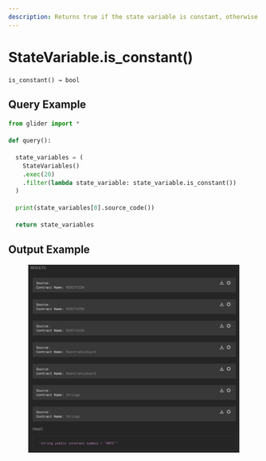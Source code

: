 ```yaml
---
description: Returns true if the state variable is constant, otherwise returns false.
---
```


# StateVariable.is\_constant()

`is_constant() → bool`



## Query Example

```python
from glider import *

def query():

  state_variables = (
    StateVariables()
    .exec(20)
    .filter(lambda state_variable: state_variable.is_constant())
  )

  print(state_variables[0].source_code())

  return state_variables
```

## Output Example

<figure><img src="../../../../.gitbook/assets/image (1) (1) (1) (1) (1) (1) (1) (1) (1) (1) (1) (1) (1) (1) (1).png" alt=""><figcaption></figcaption></figure>
